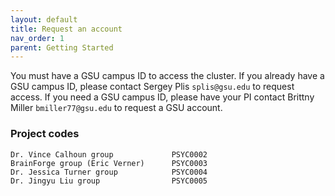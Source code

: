 ```yaml
---
layout: default
title: Request an account
nav_order: 1
parent: Getting Started
---
```

You must have a GSU campus ID to access the cluster. If you already have
a GSU campus ID, please contact Sergey Plis `splis@gsu.edu` to request
access. If you need a GSU campus ID, please have your PI contact Brittny
Miller `bmiller77@gsu.edu` to request a GSU account.

### Project codes

```
Dr. Vince Calhoun group             PSYC0002
BrainForge group (Eric Verner)      PSYC0003
Dr. Jessica Turner group            PSYC0004
Dr. Jingyu Liu group                PSYC0005
```